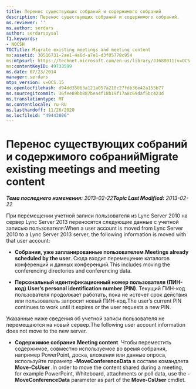 ```yaml
---
title: Перенос существующих собраний и содержимого собраний
description: Перенос существующих собраний и содержимого собраний.
ms.reviewer: ''
ms.author: serdars
author: serdarsoysal
f1.keywords:
- NOCSH
TOCTitle: Migrate existing meetings and meeting content
ms:assetid: 30516731-2ae1-4a6d-a7e1-d3f05778c954
ms:mtpsurl: https://technet.microsoft.com/en-us/library/JJ688011(v=OCS.15)
ms:contentKeyID: 49733599
ms.date: 07/23/2014
manager: serdars
mtps_version: v=OCS.15
ms.openlocfilehash: d94dd35063a121a057a218c27fdb36e42a155b77
ms.sourcegitcommit: 36fee89bb887bea4f18b19f17a8c69daf5bc423d
ms.translationtype: MT
ms.contentlocale: ru-RU
ms.lasthandoff: 11/26/2020
ms.locfileid: "49443806"
---
```

# <a name="migrate-existing-meetings-and-meeting-content"></a><span data-ttu-id="60651-103">Перенос существующих собраний и содержимого собраний</span><span class="sxs-lookup"><span data-stu-id="60651-103">Migrate existing meetings and meeting content</span></span>

<div data-xmlns="http://www.w3.org/1999/xhtml">

<div class="topic" data-xmlns="http://www.w3.org/1999/xhtml" data-msxsl="urn:schemas-microsoft-com:xslt" data-cs="https://msdn.microsoft.com/">

<div data-asp="https://msdn2.microsoft.com/asp">



</div>

<div id="mainSection">

<div id="mainBody"><span data-ttu-id="60651-104">

<span> </span></span><span class="sxs-lookup"><span data-stu-id="60651-104">

<span> </span></span></span>

<span data-ttu-id="60651-105">_**Тема последнего изменения:** 2013-02-22_</span><span class="sxs-lookup"><span data-stu-id="60651-105">_**Topic Last Modified:** 2013-02-22_</span></span>

<span data-ttu-id="60651-106">При перемещении учетной записи пользователя из Lync Server 2010 на сервер Lync Server 2013 переносятся следующие данные с учетной записью пользователя:</span><span class="sxs-lookup"><span data-stu-id="60651-106">When a user account is moved from Lync Server 2010 to a Lync Server 2013 server, the following information is moved with that user account:</span></span>

  - <span data-ttu-id="60651-107">**Собрания, уже запланированные пользователем**.</span><span class="sxs-lookup"><span data-stu-id="60651-107">**Meetings already scheduled by the user**.</span></span> <span data-ttu-id="60651-108">Сюда входит перемещение каталогов конференций и данных конференций.</span><span class="sxs-lookup"><span data-stu-id="60651-108">This includes moving the conferencing directories and conferencing data.</span></span>

  - <span data-ttu-id="60651-109">**Персональный идентификационный номер пользователя (ПИН-код)**.</span><span class="sxs-lookup"><span data-stu-id="60651-109">**User’s personal identification number (PIN)**.</span></span> <span data-ttu-id="60651-110">Текущий ПИН-код пользователя продолжает работать, пока не истечет срок действия или пользователь запросит новый ПИН-код.</span><span class="sxs-lookup"><span data-stu-id="60651-110">The user’s current PIN continues to work until it expires or the user requests a new PIN.</span></span>

<span data-ttu-id="60651-111">Указанные ниже сведения об учетной записи пользователя не перемещаются на новый сервер.</span><span class="sxs-lookup"><span data-stu-id="60651-111">The following user account information does not move to the new server.</span></span>

  - <span data-ttu-id="60651-112">**Содержимое собрания**.</span><span class="sxs-lookup"><span data-stu-id="60651-112">**Meeting content**.</span></span> <span data-ttu-id="60651-113">Чтобы переместить содержимое, совместно используемое во время собрания, например PowerPoint, доска, вложения или данные опроса, используйте параметр **-MoveConferenceData** в составе командлета **Move-CsUser** .</span><span class="sxs-lookup"><span data-stu-id="60651-113">In order to move the content shared during a meeting, for example PowerPoint, Whiteboard, attachments or poll data, use the **-MoveConferenceData** parameter as part of the **Move-CsUser** cmdlet.</span></span>

<span data-ttu-id="60651-114"></div>

<span> </span>

</div>

</div>

</span><span class="sxs-lookup"><span data-stu-id="60651-114"></div>

<span> </span>

</div>

</div>

</span></span></div>

